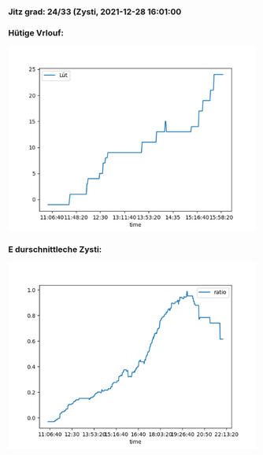 ### Jitz grad: 24/33 (Zysti, 2021-12-28 16:01:00

### Hütige Vrlouf:
![Graph](Today.png)

### E durschnittleche Zysti:
![Graph](Zysti.png)